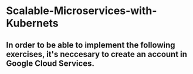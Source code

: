 # Scalable-Microservices-with-Kubernets

## In order to be able to implement the following exercises, it's neccesary to create an account in Google Cloud Services. 
